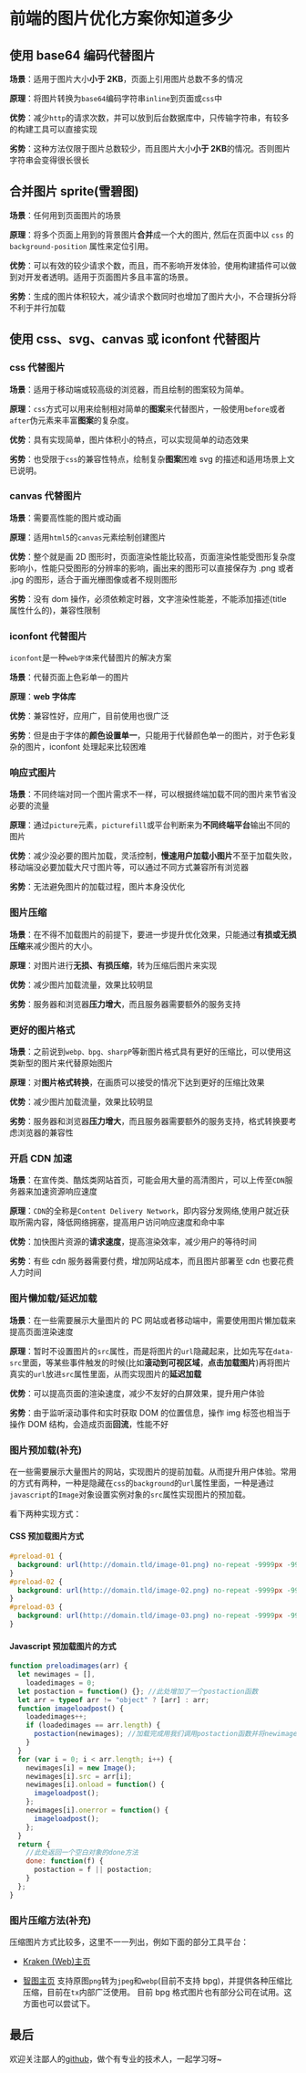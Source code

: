 # 前端的图片优化方案你知道多少

## 使用 base64 编码代替图片

**场景**：适用于图片大小**小于 2KB**，页面上引用图片总数不多的情况

**原理**：将图片转换为`base64`编码字符串`inline`到页面或`css`中

**优势**：减少`http`的请求次数，并可以放到后台数据库中，只传输字符串，有较多的构建工具可以直接实现

**劣势**：这种方法仅限于图片总数较少，而且图片大小**小于 2KB**的情况。否则图片字符串会变得很长很长

## 合并图片 sprite(雪碧图)

**场景**：任何用到页面图片的场景

**原理**：将多个页面上用到的背景图片**合并**成一个大的图片, 然后在页面中以 `css` 的 `background-position` 属性来定位引用。

**优势**：可以有效的较少请求个数，而且，而不影响开发体验，使用构建插件可以做到对开发者透明。适用于页面图片多且丰富的场景。

**劣势**：生成的图片体积较大，减少请求个数同时也增加了图片大小，不合理拆分将不利于并行加载

## 使用 css、svg、canvas 或 iconfont 代替图片

### css 代替图片

**场景**：适用于移动端或较高级的浏览器，而且绘制的图案较为简单。

**原理**：`css`方式可以用来绘制相对简单的**图案**来代替图片，一般使用`before`或者`after`伪元素来丰富**图案**的复杂度。

**优势**：具有实现简单，图片体积小的特点，可以实现简单的动态效果

**劣势**：也受限于`css`的兼容性特点，绘制复杂**图案**困难
svg 的描述和适用场景上文已说明。

### canvas 代替图片

**场景**：需要高性能的图片或动画

**原理**：适用`html5`的`canvas`元素绘制创建图片

**优势**：整个就是画 2D 图形时，页面渲染性能比较高，页面渲染性能受图形复杂度影响小，性能只受图形的分辨率的影响，画出来的图形可以直接保存为 .png 或者 .jpg 的图形，适合于画光栅图像或者不规则图形

**劣势**：没有 dom 操作，必须依赖定时器，文字渲染性能差，不能添加描述(title 属性什么的)，兼容性限制

### iconfont 代替图片

`iconfont`是一种`web字体`来代替图片的解决方案

**场景**：代替页面上色彩单一的图片

**原理**：**web 字体库**

**优势**：兼容性好，应用广，目前使用也很广泛

**劣势**：但是由于字体的**颜色设置单一**，只能用于代替颜色单一的图片，对于色彩复杂的图片，iconfont 处理起来比较困难

### 响应式图片

**场景**：不同终端对同一个图片需求不一样，可以根据终端加载不同的图片来节省没必要的流量

**原理**：通过`picture`元素，`picturefill`或平台判断来为**不同终端平台**输出不同的图片

**优势**：减少没必要的图片加载，灵活控制，**慢速用户加载小图片**不至于加载失败，移动端没必要加载大尺寸图片等，可以通过不同方式兼容所有浏览器

**劣势**：无法避免图片的加载过程，图片本身没优化

### 图片压缩

**场景**：在不得不加载图片的前提下，要进一步提升优化效果，只能通过**有损或无损压缩**来减少图片的大小。

**原理**：对图片进行**无损、有损压缩**，转为压缩后图片来实现

**优势**：减少图片加载流量，效果比较明显

**劣势**：服务器和浏览器**压力增大**，而且服务器需要额外的服务支持

### 更好的图片格式

**场景**：之前说到`webp、bpg、sharpP`等新图片格式具有更好的压缩比，可以使用这类新型的图片来代替原始图片

**原理**：对**图片格式转换**，在画质可以接受的情况下达到更好的压缩比效果

**优势**：减少图片加载流量，效果比较明显

**劣势**：服务器和浏览器**压力增大**，而且服务器需要额外的服务支持，格式转换要考虑浏览器的兼容性

### 开启 CDN 加速

**场景**：在宣传类、酷炫类网站首页，可能会用大量的高清图片，可以上传至`CDN`服务器来加速资源响应速度

**原理**：`CDN`的全称是`Content Delivery Network`，即内容分发网络,使用户就近获取所需内容，降低网络拥塞，提高用户访问响应速度和命中率

**优势**：加快图片资源的**请求速度**，提高渲染效率，减少用户的等待时间

**劣势**：有些 cdn 服务器需要付费，增加网站成本，而且图片部署至 cdn 也要花费人力时间

### 图片懒加载/延迟加载

**场景**：在一些需要展示大量图片的 PC 网站或者移动端中，需要使用图片懒加载来提高页面渲染速度

**原理**：暂时不设置图片的`src`属性，而是将图片的`url`隐藏起来，比如先写在`data-src`里面，等某些事件触发的时候(比如**滚动到可视区域**，**点击加载图片**)再将图片真实的`url`放进`src`属性里面，从而实现图片的**延迟加载**

**优势**：可以提高页面的渲染速度，减少不友好的白屏效果，提升用户体验

**劣势**：由于监听滚动事件和实时获取 DOM 的位置信息，操作 img 标签也相当于操作 DOM 结构，会造成页面**回流**，性能不好

### 图片预加载(补充)

在一些需要展示大量图片的网站，实现图片的提前加载。从而提升用户体验。常用的方式有两种，一种是隐藏在`css`的`background`的`url`属性里面，一种是通过`javascript`的`Image`对象设置实例对象的`src`属性实现图片的预加载。

看下两种实现方式：

#### CSS 预加载图片方式

```css
#preload-01 {
  background: url(http://domain.tld/image-01.png) no-repeat -9999px -9999px;
}
#preload-02 {
  background: url(http://domain.tld/image-02.png) no-repeat -9999px -9999px;
}
#preload-03 {
  background: url(http://domain.tld/image-03.png) no-repeat -9999px -9999px;
}
```

#### Javascript 预加载图片的方式

```js
function preloadimages(arr) {
  let newimages = [],
    loadedimages = 0;
  let postaction = function() {}; //此处增加了一个postaction函数
  let arr = typeof arr != "object" ? [arr] : arr;
  function imageloadpost() {
    loadedimages++;
    if (loadedimages == arr.length) {
      postaction(newimages); //加载完成用我们调用postaction函数并将newimages数组做为参数传递进去
    }
  }
  for (var i = 0; i < arr.length; i++) {
    newimages[i] = new Image();
    newimages[i].src = arr[i];
    newimages[i].onload = function() {
      imageloadpost();
    };
    newimages[i].onerror = function() {
      imageloadpost();
    };
  }
  return {
    //此处返回一个空白对象的done方法
    done: function(f) {
      postaction = f || postaction;
    }
  };
}
```

### 图片压缩方法(补充)

压缩图片方式比较多，这里不一一列出，例如下面的部分工具平台：

- [Kraken (Web)主页](https://kraken.io/)

- [智图主页](http://zhitu.tencent.com/)
  支持原图`png`转为`jpeg`和`webp`(目前不支持 bpg)，并提供各种压缩比压缩，目前在`tx`内部广泛使用。
  目前 bpg 格式图片也有部分公司在试用。这方面也可以尝试下。

## 最后

欢迎关注鄙人的[github](https://github.com/GolderBrother)，做个有专业的技术人，一起学习呀~